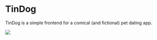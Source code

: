 # TinDog

TinDog is a simple frontend for a comical (and fictional) pet dating app.

<p>
  <img src="https://user-images.githubusercontent.com/68788406/179669083-a2032815-ca1a-4259-907c-5a265ce7d8b8.png"></img>
</p>
